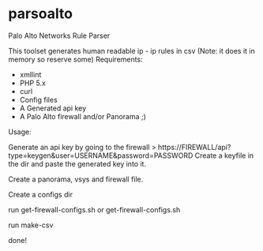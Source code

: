 parsoalto
=========

Palo Alto Networks Rule Parser

This toolset generates human readable ip - ip rules in csv (Note: it does it in memory so reserve some)
Requirements:
 - xmllint 
 - PHP 5.x
 - curl
 - Config files
 - A Generated api key
 - A Palo Alto firewall and/or Panorama ;)

Usage:

Generate an api key by going to the firewall > https://FIREWALL/api?type=keygen&user=USERNAME&password=PASSWORD
Create a keyfile in the dir and paste the generated key into it.

Create a panorama, vsys and firewall file.

Create a configs dir


run get-firewall-configs.sh or get-firewall-configs.sh

run make-csv

done!

